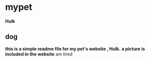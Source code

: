 # mypet
#### Hulk
## dog
**this is a simple readme file for my pet's website , Hulk.**
**a picture is included in the website**
am tired
